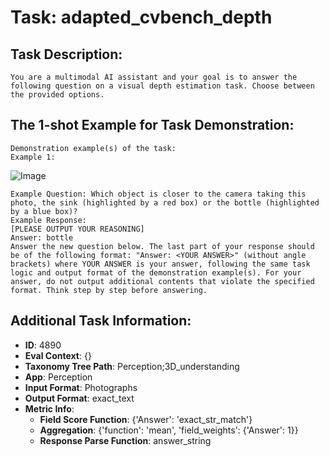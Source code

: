 # Task: adapted_cvbench_depth

## Task Description:

```
You are a multimodal AI assistant and your goal is to answer the following question on a visual depth estimation task. Choose between the provided options.
```

## The 1-shot Example for Task Demonstration:

```
Demonstration example(s) of the task:
Example 1:
```

![Image](img_3D_depth_omni3d_sunrgbd_20.png)

```
Example Question: Which object is closer to the camera taking this photo, the sink (highlighted by a red box) or the bottle (highlighted by a blue box)?
Example Response:
[PLEASE OUTPUT YOUR REASONING]
Answer: bottle
Answer the new question below. The last part of your response should be of the following format: "Answer: <YOUR ANSWER>" (without angle brackets) where YOUR ANSWER is your answer, following the same task logic and output format of the demonstration example(s). For your answer, do not output additional contents that violate the specified format. Think step by step before answering.
```

## Additional Task Information:

- **ID**: 4890
- **Eval Context**: {}
- **Taxonomy Tree Path**: Perception;3D_understanding
- **App**: Perception
- **Input Format**: Photographs
- **Output Format**: exact_text
- **Metric Info**:
  - **Field Score Function**: {'Answer': 'exact_str_match'}
  - **Aggregation**: {'function': 'mean', 'field_weights': {'Answer': 1}}
  - **Response Parse Function**: answer_string
